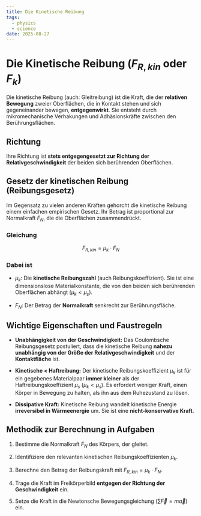 ```yaml
---
title: Die Kinetische Reibung
tags:
  - physics
  - science
date: 2025-08-27
---
```


# Die Kinetische Reibung ($F_{R,kin}$ oder $F_k$)

Die kinetische Reibung (auch: Gleitreibung) ist die Kraft, die der **relativen Bewegung** zweier Oberflächen, die in Kontakt stehen und sich gegeneinander bewegen, **entgegenwirkt**. Sie entsteht durch mikromechanische Verhakungen und Adhäsionskräfte zwischen den Berührungsflächen.

## Richtung

Ihre Richtung ist **stets entgegengesetzt zur Richtung der Relativgeschwindigkeit** der beiden sich berührenden Oberflächen.

## Gesetz der kinetischen Reibung (Reibungsgesetz)

Im Gegensatz zu vielen anderen Kräften gehorcht die kinetische Reibung einem einfachen empirischen Gesetz. Ihr Betrag ist proportional zur Normalkraft $F_N$, die die Oberflächen zusammendrückt.

### Gleichung

$$F_{R,kin} = \mu_k \cdot F_N$$

### Dabei ist

- $\mu_k$: Die **kinetische Reibungszahl** (auch Reibungskoeffizient). Sie ist eine dimensionslose Materialkonstante, die von den beiden sich berührenden Oberflächen abhängt ($\mu_k < \mu_s$).
    
- $F_N$: Der Betrag der **Normalkraft** senkrecht zur Berührungsfläche.

## Wichtige Eigenschaften und Faustregeln

- **Unabhängigkeit von der Geschwindigkeit:** Das Coulombsche Reibungsgesetz postuliert, dass die kinetische Reibung **nahezu unabhängig von der Größe der Relativgeschwindigkeit** und der **Kontaktfläche** ist.
    
- **Kinetische < Haftreibung:** Der kinetische Reibungskoeffizient $\mu_k$ ist für ein gegebenes Materialpaar **immer kleiner** als der Haftreibungskoeffizient $\mu_s$ ($\mu_k < \mu_s$). Es erfordert weniger Kraft, einen Körper in Bewegung zu halten, als ihn aus dem Ruhezustand zu lösen.
    
- **Dissipative Kraft:** Kinetische Reibung wandelt kinetische Energie **irreversibel in Wärmeenergie** um. Sie ist eine **nicht-konservative Kraft**.

## Methodik zur Berechnung in Aufgaben

1. Bestimme die Normalkraft $F_N$ des Körpers, der gleitet.
    
2. Identifiziere den relevanten kinetischen Reibungskoeffizienten $\mu_k$.
    
3. Berechne den Betrag der Reibungskraft mit $F_{R,kin} = \mu_k \cdot F_N$.
    
4. Trage die Kraft im Freikörperbild **entgegen der Richtung der Geschwindigkeit** ein.
    
5. Setze die Kraft in die Newtonsche Bewegungsgleichung ($\sum \vec{F} = m \vec{a}$) ein.